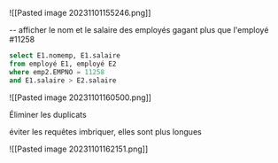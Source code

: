![[Pasted image 20231101155246.png]]

-- afficher le nom et le salaire des employés gagant plus que l'employé #11258 
```sql
select E1.nomemp, E1.salaire
from employé E1, employé E2
where emp2.EMPNO = 11258
and E1.salaire > E2.salaire
```
![[Pasted image 20231101160500.png]]

Éliminer les duplicats

éviter les requêtes imbriquer, elles sont plus longues

![[Pasted image 20231101162151.png]]


